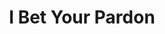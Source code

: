 ---
title:          I Bet Your Pardon
genre:          pre-modern
chinesetitle:   荷里活有個大老千
previoustitle:  Fraudster in Hollywood
episodes:       30
producer:       Wong Jing
broadcaststart: 2019-01-14
broadcastend:   2019-02-22
website:        http://programme.tvb.com/drama/ibetyourpardon
starring:       Kent Cheng, <mark>Selena Lee</mark>, Dominic Ho, Ada Wong, Angie Cheong
synopsis:       LUNG SEI <small>(Kent Cheng)</small> of the “Con Eight” is thrown in jail after being framed by Chinese Chief Detective MAN HUNG <small>(Kent Tong)</small> and his senior PONG FUNG <small>(Paul Chun)</small>. MAN HUNG even steals his girlfriend FONG PAK-HOP <small>(Angie Cheong)</small>. Five years later, now top producer LUNG SEI not only has SHU KEI <small>(BabyJohn Choi)</small> and MAK KEI <small>(James Ng)</small> as his right-hand men, but is also reunited with his daughter TING SIU-YU <small>(Ada Wong)</small>. After the murder of his fellow alum TONG WAI <small>(Raphael Wong)</small>, LUNG SEI believes his disciple AH-LONG <small>(Edward Ma)</small> is the culprit, triggering a gambling showdown between them…… SIU-YU confesses to dancing teacher PAK-HOP about her crush on aspiring director HO KA-CHUN <small>(Dominic Ho)</small>, leading to a serendipitous reunion of PAK-HOP and LUNG SEI. PAK-HOP steals MAN HUNG’s account book detailing illegal transactions and money laundering to elope with LUNG SEI, but they are crushed by MAN HUNG who is furious about this. As LUNG SEI is escorted to jail, he is released by a mystery man. They set a trap, pledging to lure the all-powerful MAN HUNG into it…
fullname:       Ma Lei-Lin (Marilyn)
identity:       Film star
---